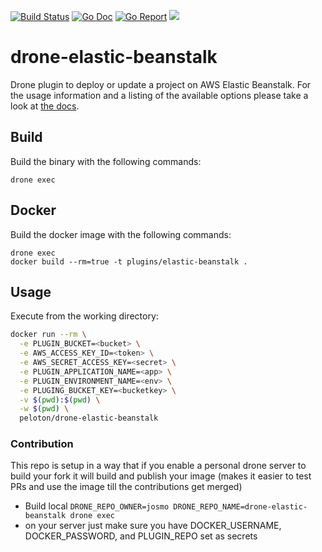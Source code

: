 [![Build Status](https://cloud.drone.io/api/badges/josmo/drone-elastic-beanstalk/status.svg)](https://cloud.drone.io/josmo/drone-elastic-beanstalk)
[![Go Doc](https://godoc.org/github.com/josmo/drone-elastic-beanstalk?status.svg)](http://godoc.org/github.com/josmo/drone-elastic-beanstalk)
[![Go Report](https://goreportcard.com/badge/github.com/josmo/drone-elastic-beanstalk)](https://goreportcard.com/report/github.com/josmo/elastic-beanstalk)
[![](https://images.microbadger.com/badges/image/peloton/drone-elastic-beanstalk.svg)](https://microbadger.com/images/peloton/drone-elastic-beanstalk "Get your own image badge on microbadger.com")

# drone-elastic-beanstalk

Drone plugin to deploy or update a project on AWS Elastic Beanstalk. For the
usage information and a listing of the available options please take a look at
[the docs](DOCS.md).

## Build

Build the binary with the following commands:

```
drone exec
```

## Docker

Build the docker image with the following commands:

```
drone exec
docker build --rm=true -t plugins/elastic-beanstalk .
```
## Usage

Execute from the working directory:

```sh
docker run --rm \
  -e PLUGIN_BUCKET=<bucket> \
  -e AWS_ACCESS_KEY_ID=<token> \
  -e AWS_SECRET_ACCESS_KEY=<secret> \
  -e PLUGIN_APPLICATION_NAME=<app> \
  -e PLUGIN_ENVIRONMENT_NAME=<env> \
  -e PLUGING_BUCKET_KEY=<bucketkey> \
  -v $(pwd):$(pwd) \
  -w $(pwd) \
  peloton/drone-elastic-beanstalk
```


### Contribution

This repo is setup in a way that if you enable a personal drone server to build your fork it will
 build and publish your image (makes it easier to test PRs and use the image till the contributions get merged)
 
* Build local ```DRONE_REPO_OWNER=josmo DRONE_REPO_NAME=drone-elastic-beanstalk drone exec```
* on your server just make sure you have DOCKER_USERNAME, DOCKER_PASSWORD, and PLUGIN_REPO set as secrets
